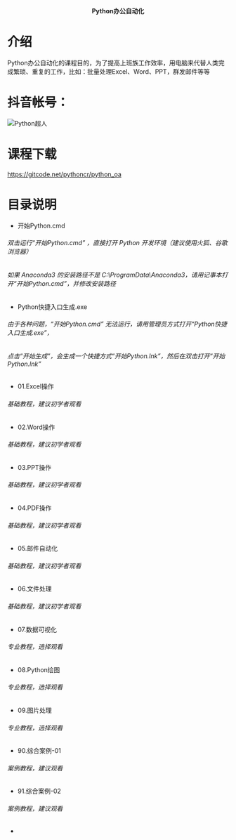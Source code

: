 <p align="center">
  <strong>Python办公自动化</strong>
</p> 

# 介绍
Python办公自动化的课程目的，为了提高上班族工作效率，用电脑来代替人类完成繁琐、重复的工作，比如：批量处理Excel、Word、PPT，群发邮件等等

# 抖音帐号：
![Python超人](https://gitcode.net/pythoncr/python_oa/-/raw/master/09.%E5%9B%BE%E7%89%87%E5%A4%84%E7%90%86/images/douyin.jpg "Python超人")

# 课程下载
https://gitcode.net/pythoncr/python_oa

# 目录说明

* 开始Python.cmd
 ###### 双击运行“开始Python.cmd” ，直接打开 Python 开发环境（建议使用火狐、谷歌浏览器）
 ###### 如果 Anaconda3 的安装路径不是 C:\ProgramData\Anaconda3，请用记事本打开“开始Python.cmd”，并修改安装路径
* Python快捷入口生成.exe
###### 由于各种问题，“开始Python.cmd” 无法运行，请用管理员方式打开“Python快捷入口生成.exe”，
###### 点击“开始生成”，会生成一个快捷方式“开始Python.lnk”，然后在双击打开“开始Python.lnk”
* 01.Excel操作
###### 基础教程，建议初学者观看
* 02.Word操作
###### 基础教程，建议初学者观看
* 03.PPT操作
###### 基础教程，建议初学者观看
* 04.PDF操作
###### 基础教程，建议初学者观看
* 05.邮件自动化
###### 基础教程，建议初学者观看
* 06.文件处理
###### 基础教程，建议初学者观看
* 07.数据可视化
###### 专业教程，选择观看
* 08.Python绘图
###### 专业教程，选择观看
* 09.图片处理
###### 专业教程，选择观看
* 90.综合案例-01
###### 案例教程，建议观看
* 91.综合案例-02
###### 案例教程，建议观看
* 
